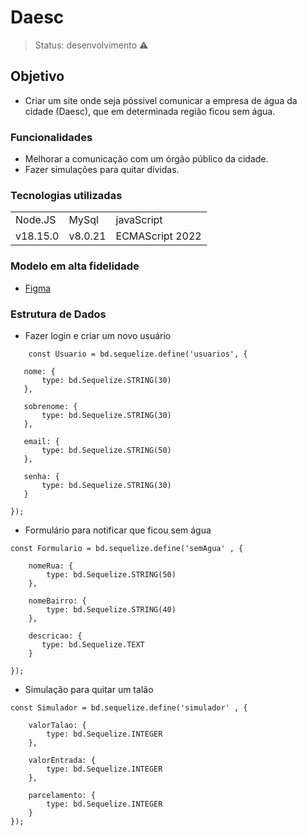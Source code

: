 <h1> Daesc </h1>

> Status: desenvolvimento ⚠️

## Objetivo
* Criar um site onde seja póssivel comunicar a empresa de água da cidade (Daesc), que em determinada região ficou sem água.

### Funcionalidades 
* Melhorar a comunicação com um órgão público da cidade.
* Fazer simulações para quitar dívidas.


### Tecnologias utilizadas 
<table> 
<tr>
<td>Node.JS </td>
<td> MySql </td>
<td>javaScript </td>
</tr>
<tr>
<td>v18.15.0</td>
<td>v8.0.21</td>
<td>ECMAScript 2022</td>
</tr>

</table>


### Modelo em alta fidelidade
* <a href = "https://www.figma.com/file/Aeboe8zfAXq3nheiBtrRKn/StoryBoard%2F%2FKau%C3%A3?node-id=0%3A1" > Figma </a> 


 ### Estrutura de Dados
 
 * Fazer login e criar um novo usuário 
 ~~~~MySql
     const Usuario = bd.sequelize.define('usuarios', {

    nome: {
        type: bd.Sequelize.STRING(30)
    },

    sobrenome: {
        type: bd.Sequelize.STRING(30)
    },

    email: {
        type: bd.Sequelize.STRING(50)
    },

    senha: {
        type: bd.Sequelize.STRING(30)
    }
    
});
~~~~

* Formulário para notificar que ficou sem água
~~~~MySql
const Formulario = bd.sequelize.define('semAgua' , {

    nomeRua: {
        type: bd.Sequelize.STRING(50)
    },

    nomeBairro: {
        type: bd.Sequelize.STRING(40)
    },
    
    descricao: {
       type: bd.Sequelize.TEXT
    }

});
~~~~

* Simulação para quitar um talão
~~~~MySql
const Simulador = bd.sequelize.define('simulador' , {

    valorTalao: {
        type: bd.Sequelize.INTEGER
    },

    valorEntrada: {
        type: bd.Sequelize.INTEGER
    },

    parcelamento: {
        type: bd.Sequelize.INTEGER
    }
});
~~~~

